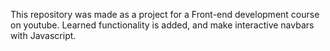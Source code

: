 This repository was made as a project for a Front-end development course on youtube.
Learned functionality is added, and make interactive navbars with Javascript.
